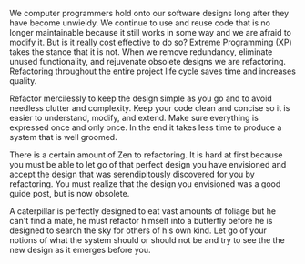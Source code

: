 We computer programmers hold onto our software designs long after they have become unwieldy. We continue to use and reuse code that is no longer maintainable because it still works in some way and we are afraid to modify it. But is it really cost effective to do so? Extreme Programming (XP) takes the stance that it is not. When we remove redundancy, eliminate unused functionality, and rejuvenate obsolete designs we are refactoring. Refactoring throughout the entire project life cycle saves time and increases quality. 
 
Refactor mercilessly to keep the design simple as you go and to avoid needless clutter and complexity. Keep your code clean and concise so it is easier to understand, modify, and extend. Make sure everything is expressed once and only once. In the end it takes less time to produce a system that is well groomed.
 
There is a certain amount of Zen to refactoring. It is hard at first because you must be  able to  let  go  of  that  perfect  design  you  have envisioned and accept the design that was serendipitously discovered for you by refactoring. You must realize that the design you envisioned was a good guide post, but is now obsolete. 
 
A caterpillar is perfectly designed to eat vast amounts of foliage but he can't find a mate, he must refactor himself into a butterfly before he is designed to search the sky for others of his own kind. Let go of your notions of what the system should or should not be and try to see the the new design as it emerges before you.
